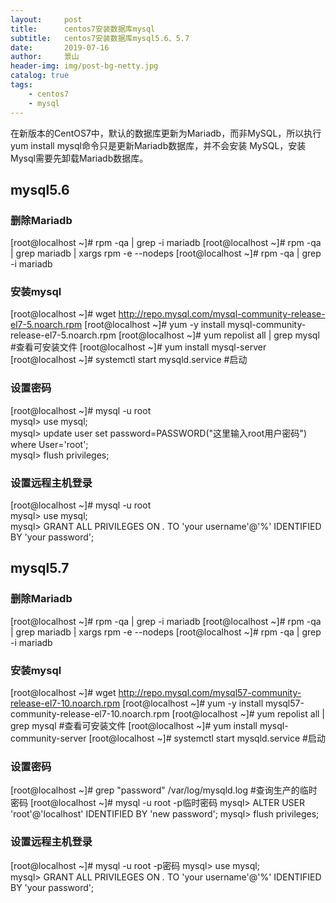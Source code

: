 ```yaml
---
layout:     post
title:      centos7安装数据库mysql
subtitle:   centos7安装数据库mysql5.6、5.7
date:       2019-07-16
author:     景山
header-img: img/post-bg-netty.jpg
catalog: true
tags:
    - centos7
    - mysql
---
```


在新版本的CentOS7中，默认的数据库更新为Mariadb，而非MySQL，所以执行yum install mysql命令只是更新Mariadb数据库，并不会安装 MySQL，安装Mysql需要先卸载Mariadb数据库。
## mysql5.6
### 删除Mariadb
[root@localhost ~]# rpm -qa | grep -i mariadb
[root@localhost ~]# rpm -qa | grep mariadb | xargs rpm -e --nodeps
[root@localhost ~]# rpm -qa | grep -i mariadb
### 安装mysql
[root@localhost ~]# wget http://repo.mysql.com/mysql-community-release-el7-5.noarch.rpm
[root@localhost ~]# yum -y install mysql-community-release-el7-5.noarch.rpm
[root@localhost ~]# yum repolist all | grep mysql #查看可安装文件
[root@localhost ~]# yum install mysql-server
[root@localhost ~]# systemctl start mysqld.service #启动
### 设置密码
[root@localhost ~]# mysql -u root  
mysql> use mysql;  
mysql> update user set password=PASSWORD("这里输入root用户密码") where User='root';  
mysql> flush privileges;   
### 设置远程主机登录
[root@localhost ~]# mysql -u root  
mysql> use mysql;  
mysql> GRANT ALL PRIVILEGES ON *.* TO 'your username'@'%' IDENTIFIED BY 'your password';
## mysql5.7
### 删除Mariadb
[root@localhost ~]# rpm -qa | grep -i mariadb
[root@localhost ~]# rpm -qa | grep mariadb | xargs rpm -e --nodeps
[root@localhost ~]# rpm -qa | grep -i mariadb
### 安装mysql
[root@localhost ~]# wget http://repo.mysql.com/mysql57-community-release-el7-10.noarch.rpm
[root@localhost ~]# yum -y install mysql57-community-release-el7-10.noarch.rpm
[root@localhost ~]# yum repolist all | grep mysql #查看可安装文件
[root@localhost ~]# yum install mysql-community-server
[root@localhost ~]# systemctl start mysqld.service #启动
### 设置密码
[root@localhost ~]# grep "password" /var/log/mysqld.log #查询生产的临时密码
[root@localhost ~]# mysql -u root -p临时密码
mysql> ALTER USER 'root'@'localhost' IDENTIFIED BY 'new password';
mysql> flush privileges;   
### 设置远程主机登录
[root@localhost ~]# mysql -u root  -p密码
mysql> use mysql;  
mysql> GRANT ALL PRIVILEGES ON *.* TO 'your username'@'%' IDENTIFIED BY 'your password';
